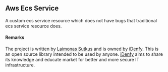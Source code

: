 ## Aws Ecs Service

A custom ecs service resource which does not have bugs that traditional ecs service resource does.

#### Remarks

The project is written by [Laimonas Sutkus](https://github.com/laimonassutkus) 
and is owned by [iDenfy](https://github.com/idenfy). This is an open source
library intended to be used by anyone. [iDenfy](https://github.com/idenfy) aims
to share its knowledge and educate market for better and more secure IT infrastructure.
